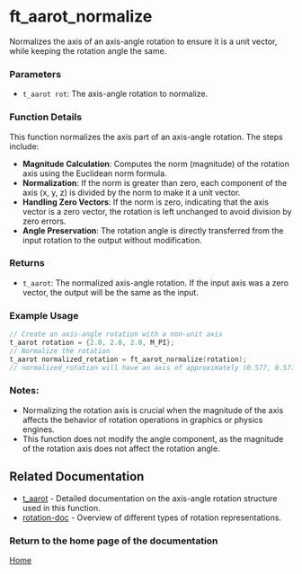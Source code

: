 # ft_aarot_normalize
Normalizes the axis of an axis-angle rotation to ensure it is a unit vector, while keeping the rotation angle the same.

### Parameters
- `t_aarot rot`: The axis-angle rotation to normalize.

### Function Details
This function normalizes the axis part of an axis-angle rotation. The steps include:
- **Magnitude Calculation**: Computes the norm (magnitude) of the rotation axis using the Euclidean norm formula.
- **Normalization**: If the norm is greater than zero, each component of the axis (x, y, z) is divided by the norm to make it a unit vector.
- **Handling Zero Vectors**: If the norm is zero, indicating that the axis vector is a zero vector, the rotation is left unchanged to avoid division by zero errors.
- **Angle Preservation**: The rotation angle is directly transferred from the input rotation to the output without modification.

### Returns
- `t_aarot`: The normalized axis-angle rotation. If the input axis was a zero vector, the output will be the same as the input.

### Example Usage
```c
// Create an axis-angle rotation with a non-unit axis
t_aarot rotation = {2.0, 2.0, 2.0, M_PI};
// Normalize the rotation
t_aarot normalized_rotation = ft_aarot_normalize(rotation);
// normalized_rotation will have an axis of approximately (0.577, 0.577, 0.577) and an angle of π
```

### Notes:
- Normalizing the rotation axis is crucial when the magnitude of the axis affects the behavior of rotation operations in graphics or physics engines.
- This function does not modify the angle component, as the magnitude of the rotation axis does not affect the rotation angle.

## Related Documentation
- [t_aarot](./t_aarot.md) - Detailed documentation on the axis-angle rotation structure used in this function.
- [rotation-doc](../rotation-doc.md) - Overview of different types of rotation representations.

### Return to the home page of the documentation
[Home](../../home.md)
